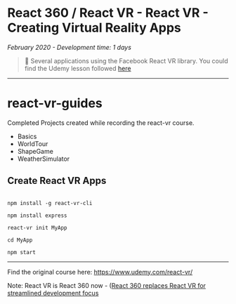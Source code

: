 # React 360 / React VR - React VR - Creating Virtual Reality Apps

*February 2020 - Development time: 1 days*

> 🔨 Several applications using the Facebook React VR library. You could find the Udemy lesson followed [here](https://www.udemy.com/course/react-vr/)

* * *

# react-vr-guides

Completed Projects created while recording the react-vr course.

- Basics
- WorldTour
- ShapeGame
- WeatherSimulator

## Create React VR Apps

~~~~

npm install -g react-vr-cli

npm install express

react-vr init MyApp

cd MyApp

npm start

~~~~

***
Find the original course here: https://www.udemy.com/react-vr/

Note: React VR is React 360 now - ([React 360 replaces React VR for streamlined development focus](https://engineering.fb.com/virtual-reality/react-360-replaces-react-vr-for-streamlined-development-focus/)
